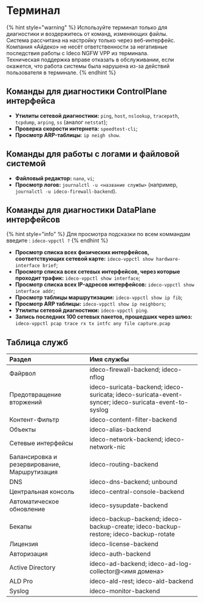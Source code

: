 # Терминал

{% hint style="warning" %}
Используйте терминал только для диагностики и воздержитесь от команд, изменяющих файлы.\
Система рассчитана на настройку только через веб-интерфейс.\
Компания «Айдеко» не несёт ответственности за негативные последствия работы с Ideco NGFW VPP из терминала.\
Техническая поддержка вправе отказать в обслуживании, если окажется, что работа системы была нарушена из-за действий пользователя в терминале.
{% endhint %}

## Команды для диагностики СontrolPlane интерфейса

* **Утилиты сетевой диагностики:** `ping`, `host`, `nslookup`, `tracepath`, `tcpdump`, `arping`, `ss` (аналог `netstat`);
* **Проверка скорости интернета:** `speedtest-cli`;
* **Просмотр ARP-таблицы**: `ip neigh show`.

## Команды для работы с логами и файловой системой

* **Файловый редактор:** `nano`, `vi`;
* **Просмотр логов:** `journalctl -u <название службы>` (например, `journalctl -u ideco-firewall-backend`).


## Команды для диагностики DataPlane интерфейсов

{% hint style="info" %}
Для просмотра подсказки по всем коммандам введите : `ideco-vppctl ?`
{% endhint %}

* **Просмотр списка всеx физических интерфейсов, соответствующих сетевой карте:** `ideco-vppctl show hardware-interface brief`;
* **Просмотр списка всех сетевых интерфейсов, через которые проходит трафик:** `ideco-vppctl show interface`;
* **Просмотр списка всех IP-адресов интерфейсов:** `ideco-vppctl show interface addr`;
* **Просмотр таблицы маршрутизации:** `ideco-vppctl show ip fib`;
* **Просмотр ARP таблицы:** `ideco-vppctl show ip neighbors`;
* **Утилиты сетевой диагностики:** `ideco-vppctl ping`.
* **Запись последних 100 сетевых пакетов, прошедших через шлюз:** `ideco-vppctl pcap trace rx tx intfc any file capture.pcap`

## Таблица служб

| Раздел                                        | Имя службы   |
| :-------------------------------------------- | :------------------------- |
| Файрвол                                       | ideco-firewall-backend; ideco-nflog |
| Предотвращение вторжений                      | ideco-suricata-backend; ideco-suricata; ideco-suricata-event-syncer; ideco-suricata-event-to-syslog |
| Контент-Фильтр                                | ideco-content-filter-backend|
| Объекты                                       | ideco-alias-backend |
| Сетевые интерфейсы                            | ideco-network-backend; ideco-network-nic |
| Балансировка и резервирование, Маршрутизация  | ideco-routing-backend |
| DNS                                 	        | ideco-dns-backend; unbound |
| Центральная консоль	                          | ideco-central-console-backend |
| Автоматическое обновление	                    | ideco-sysupdate-backend |
| Бекапы                         | ideco-backup-backend; ideco-backup-create; ideco-backup-restore; ideco-backup-rotate |
| Лицензия	                                    | ideco-license-backend |
| Авторизация	                                  | ideco-auth-backend|
| Active Directory	                            | ideco-ad-backend; ideco-ad-log-collector@<имя домена> |
| ALD Pro                                       | ideco-ald-rest; ideco-ald-backend |
| Syslog	                                      | ideco-monitor-backend |